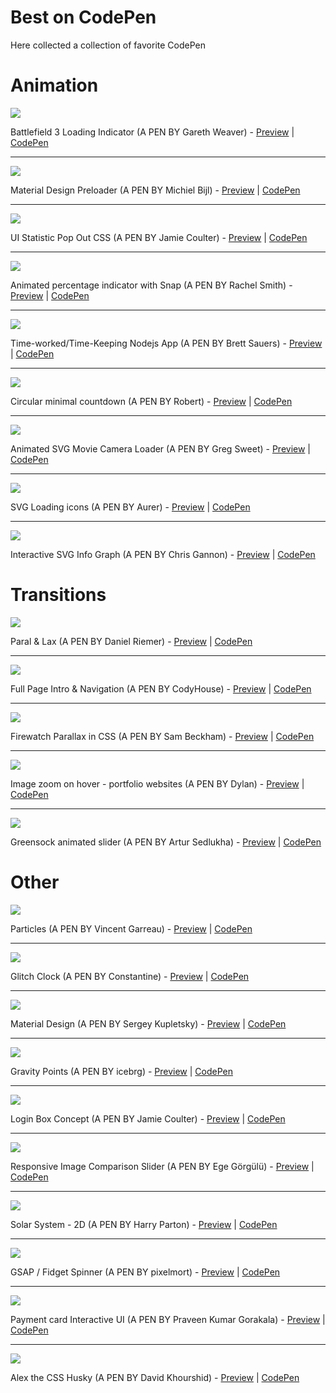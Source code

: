 # Best on CodePen
Here collected a collection of favorite CodePen

# Animation

![](https://lh3.googleusercontent.com/9v88r4sTJD2Na5j9VjXIHAC_lwAa_XTaAlTlvTvtOTUjwbvtN2A85mVlf4pdnggUXFmX1O1blUFlqjISig9CDyhXfCEjrOB4p5H6Qa9g-JpFanjT7TJps89W45VEQ5t1tuSBpKoQJ-D7gyrXpNfkAymwE52hBNmYESKqaAea9fyz-uz4YBs3PjFuN0izsSKYrZ7vO_vzvWW_sC3UGw_zDOLFAkhxCyewY4RvRFThi9mHwBtTe2SA3dLVerQjYI-tEZoq6t8cJFkZJF-mcWzVPd8JRjIH9uKuvM5YsBe-OO6U1XUj4zplsYYpFhMXVU4xTyfCBKaMusudGkasrzSbM79E7EA0zNycHTbSADNxAWsKrM7S0Z1vh_ghtmPsVx8ltJv2CwBe_3V7ZHByYM4ZLXwVlTMxNHIUeW1szSlXG5NWGiRUyOvrf5c2dQtTTMITDnc7-bu3sWDK0ogr1JqXwdspGOiLyEwy02Dy5RrAzH7VrNvfUSeW1YFNz-70AFkFe1Js7eZrYsPGMN_u0-CNEd1bWYFiY2x6TGag-HfEEMnqVcZWzmxlWQqeSNc9uC61UKoGX_dxNZbDK9oUQJmOs-sIFLra8e3HhlfipbT76ygm-C9ybA=w760-h450-no)

Battlefield 3 Loading Indicator (A PEN BY Gareth Weaver) - [Preview](https://codepen.io/garethdweaver/full/zdElu/)  |  [CodePen](https://codepen.io/garethdweaver/pen/zdElu) 

---

![](https://lh3.googleusercontent.com/bH9PY-YcJjdVKqvftpW6TYsQmWG1zDyRXjFEw7mlA4DnDxQcg6rpoiAKM3ogLJqNUElGEBIbDWuJPrs-Dyj69PRWtHMdWUIWD5Wn9A3eGzd5cUBjunvNoxh5vgeYBvsGA5a8gKX198OrN98aZqHYNH6r8hqzPnjIq_mu4WWRTdkN_yDO3G_h2UNVsLk_QX40QePfzXTVlvFENWCivoQnQn0ECl3QA_Bmw50WYxjMckj6wprpBAKguQjTv1LkjjqvC02-Uwx8pyRWxCmV5bcZnjK-zXripM618c2G2aHDT2oMWB3R5ss4fSqcmLdzrM8rz7dA_xGyeP68Rg3OlsuNNo4POm6kPNRI0x0HoEOHIgUc7GJGoF1IYQiax-UD3LaFgFCap9h9_ICw0qz4dreJiALwhkqr3KsdjwUYcGJAVKQdPnasSMQdI-UCpOB6vzzrA1bV0n4s_EeiY5fGT7a-IJ-sZcf-rEAcQvLdnxGl13ErjjCdUjHr5S5kB6MTQkr6cnihye-nTj9bzixmTp4r9PyNiZxENsj3I3MovqHtX3UdaUZX3vC_yqjJqtXfVM6MUOp6NiSax7o0xZ4y07wRTgzLgZcYaqQ3IEhNowCrCzYxHbUuHQ=w760-h450-no)

Material Design Preloader (A PEN BY Michiel Bijl) - [Preview](https://codepen.io/Michiel/full/ogXrBX/)  |  [CodePen](https://codepen.io/Michiel/pen/ogXrBX)

---

![](https://lh3.googleusercontent.com/nWlK9-xpCyBuTGgMJ_hKt3OD0vlcYfdHXJ7WglmYhzKbIewBMuHKRZk4oK9pJn26p0Iwmhr0ZEsCh_RrtMzrSPtd0mcrKv8dVdYTytmDUOBmmHncCj5V0Qom9uGb0KlQ9GuP3zrG56aAVBdLPsXa8tNk4dd62IT7c0Tx6CmUH40_l0JFkeoxLo-QwtJCuLGkRuTUDvA7hhw0Muf2U-ZrURejqHJtxCebCdWgZKY93Dy_jOz7REROcgcWQE98_YtfVK-V2gmuAmTPs_besl65kTrjKgvBuJraTPUJAV4HqymVV3ELYcSkDi8RV2QPjkdgo-C-qvsN8Y0Yd0rqM8eNAN0zHakYutrXmGX7c_4GKL4HJV57pQl7wJd9AiY1L7Cw-C8u7IdqtHY7VH-4aAAMBog6ACvDrzqSQ1NgdDb7E9ugPYw39OnfthFfzlyeXaOwEQGPGh0XL9nH_GA7sdKduOKMrejiU8wl0YyG4SZbZkWLZu_sRcypwdtciE5ZzRzyNhR5v-8-sIrczw9tg1Jwc40meY-u8GyMaxfx9Jz54pXRl-SmA_GZoQUcJTFNUqDUR3vA4dsCfbkHK39-arXPFEg26DZ2Happy0UQoC2Hc4yfAyrGZQ=w760-h450-no)

UI Statistic Pop Out CSS (A PEN BY Jamie Coulter) - [Preview](https://codepen.io/jcoulterdesign/full/jExQGd/)  |  [CodePen](https://codepen.io/jcoulterdesign/pen/jExQGd)

---

![](https://lh3.googleusercontent.com/KfOmMRC8V0-C3NqOLkG7E04ldHbMnSckMeRpnB0ac5LC8jDSuslzpv88-xeMWtaaTyN9zRDxiZsMphSEKBaSEHd9XEWUx1_vkEONJ3LRBET_tBGLMe3pQ80dVZ9X6go7zdsa3YdVvWU8odE_Z1hXJiISyoetSHhoIg-bfn3Nrbi6XQZKtIG9N9QalZrF81jEWIUmRnEkIAUWACRXiqYDTUY6oTtIser31ZZVTZfnShZT-vp_p986sDVXLfd4KiubJsiWm1n7KeMulI0Cl5i4CjWhY6n4PP3Ryc3qx0x6DrAGwPMtvY-0ycrXtnrRM3CKZHP4-b4wAtbAfpdUCYevQT7dw9DcRhk2JS6O1XJsgwnyOEOuxrsOKYJATL3tvgf3F-MsMDKbb1PiXMgfWV2xEhHCBpnnZD8AVKHayfLnwhv2EFfOxucvIXzfGWarL9nqx_zbJtxOES3e1F8eQP6sIGjok1C52WsKKZcQmzl8kZ04NU1fw1kWHKLBO574xZ_lslNmJyQbN3czasV31ENU1xwkZ6CDB442Km_KReotNpzp4tbhbCI5-p7g702jW9bB51LvMe0Za-hPfX9z1FAuoX5qG7jecUTxgMm5qHHRdSpx3bzdhA=w760-h450-no)

Animated percentage indicator with Snap (A PEN BY Rachel Smith) - [Preview](https://codepen.io/rachsmith/full/BqpCd/)  |  [CodePen](https://codepen.io/rachsmith/pen/BqpCd)

---

![](https://lh3.googleusercontent.com/HFrLs9d7wAXrVkaqZRh0C1Hk-RZkdns4ruhy_Y_OQ-UEnXWIwFffwh0KUDBaEi4AgNtmSuaKXmMTx9DylDsRLJMIB6x0iDP83trUINKWUxbCF9GUU4hQxUj32o9RUfA2lIQXC2KLbAzQthpYJBXoBVChCZtygjr3qiCCzHWHD-Pl49KD-F9bIPufnz-4jB8mWSDkdqj8ZDghh_BQubrRZ8nwPKQdQQRp-oXDAki-feJBQKbuvM5UDLWKaqUiiRA3C0mV4yZGURAdgtwLzpQcyoBvH--KCj-V3o4buRbgG7JAsD-FuMKNXv9y2fe0KVDJ3vkGprXqV9Dtg0zn-hKE88EYte5ag9j3vBJ44n6H34NvTMIL3wLgWWVJliq9rcIugrDqjZhtLacdIwDpYiPls-ot-Yaiztw0CBMf7aICOcOa01y0oW6jZ09-IV-C6Ghr7ROD9eQS6KIz23OGNVDboe-2koCde-TmA-FxdmFm5umwfQcNQiLlg1BkJrtZRnKnkmntmGeYRk8I9_E_vbCLtGV46_VgS7zUadcnC-1RhsNbWNI13M5JV4fPHXjVs3UaQBXIYJDaW5X5LGYGUklv4CO2WIDnyCtEbaZc1gr2MBZuf73lNw=w760-h450-no)

Time-worked/Time-Keeping Nodejs App  (A PEN BY Brett Sauers) - [Preview](https://codepen.io/thedigitalhawk/full/IrkBu/)  |  [CodePen](https://codepen.io/thedigitalhawk/pen/IrkBu)

---

![](https://lh3.googleusercontent.com/irGFUQroEVYe_SL2koYzi0UQJQ8WGXER5e8_njW5GTS9e7g_MibMLLmkKe24-O73ZMvyqsn_1DmL2-r1sabrQQhRVG3mIOi580NcXODVO_2OtcpgLMRzH2BtkANSUFYI5Pt3_IBk0c5PXyF0tvb7onWrPaGKMyVCGG2d_9BQdtOup6V7i-AyWoSkScfjsVWqWi5SLaM2NU4hgN0pPD3TTZfi6ZoNlLfcaGSqrb1FMqizdyAViJXjBkGzTVPvVmskXzRrEIhMD7lva0jR-nUIM2D-WMjr85b_3OcGGOoaeHwWhzfVoHKXpQc5A4xmz1cSoKmdZrWSHyFw_mv2p6CPYNYRB-3nygt9g5xP6UE3_r3lPHJ3aBYLcVjX9Qh2tXleQExnmyEE2iyxBhkosM39WLDxc708bds_X8BO7glB_13Nd9DYyggBZZGPzCOoE4mPAwSK-_L2anA0HHxB9cjiKLUYS0WN4Uu9rPx96veq5JQWkSK3IHswtlTPMztdAJsbNWR4TZFd1w5RUgRg8eZKPEYuvplGirZO64DvDvhh21BB6xnmQfLnPqDlgws8CvgSXlLBx-ws0_sby9TOFCbD0KcUiCLYpS8oMDCh-OvyObqS150Fnw=w760-h450-no)

Circular minimal countdown (A PEN BY Robert) - [Preview](https://codepen.io/rendro/full/qazCG/)  |  [CodePen](https://codepen.io/rendro/pen/qazCG)

---

![](https://lh3.googleusercontent.com/6lNtrX4rsuN5dELPfbgOj9bJJFuz-3nnm_IbdgNGPAmvC4y8o5pMBsPOUEwLTB4RZtLIq2KWSKQ2QNmWpCWncvFaiKtjklY6mFCvLzPiyzBXPP7sABpqKJajwCfq-l5UHZ4jiG1XZ1KQtvNX9GqTML-2zdFw2V36OPdzG2NPjNmc0gHrh8KrluD6LRAGUhONhKUtIfDFujymeQal_knN2SZrSrqvFixYCjVXLRMvok1WAyaceX6tzzEffSfD4oOMWt4cbkKOYgNWVYlnYPSgTfxb523xP0QewmJ9EFwZrEdo6NJnhI_QqbN6AIDTKXw6Ky_CN1KoxpE8ujKFvwczKCnZGzFjEG8yuyCz2iVLwlM9M3JsHs0rF0QCdmOhpZb0uoRVWDea59jht3lqP976UbgjBbVa73nvHhAapZv8VhFqmZJk14XOGAuJAOH645sc4FkkCUYpcgdeoCMbvzhI9G01iAPr5l2MI-45FmyIXqf5Acp8VtrHaXusZ7Wc_1tSdNTYaBlbz6ompQN0KFNniT2FTKuGrMO_TiP5nQEeT_fCx-OjrsO7Z5w3TSEiayZDwMhFiO2uVJ7D_md_SlZVEPqrWSJFuTFtOVfbazvOq5iBSuTZAQ=w760-h450-no)

Animated SVG Movie Camera Loader (A PEN BY Greg Sweet) - [Preview](https://codepen.io/ControlledChaos/full/aNprdB/)  |  [CodePen](https://codepen.io/ControlledChaos/pen/aNprdB)

---

![](https://lh3.googleusercontent.com/ZT_NXaHaRD9DRj9OYUH1vuwZuK1GUb1c3d9stm9Gw2-Y1lDazbT-TJAlfc7adxELa_8wjQvX2_J-pHFpSsBHt7DmeO9OKHJPL9xeFlGPnTOtLQPc_x9wb21XglXRYO9ViOZzOV25Y5DtrDDhPIRTJCvlS7W5tzUG_s667S_1PhwSs_FvwRKcKFztViW9JBKcqWifNEfFYJ_JXNffrbYn-dXIC-P1SiHa0dOMIJEthRByWLW_-kZ25JGg7Lc-W_23Uyxb0pMBJEWf1JKBvZQjOXKhaaJLtw-AQkhnIT_F8h6b0wbxjVBDpSfSDReJcgUZKZg8OPY0Yo0IUhmg2qKo2ImUT01yDlduAWpMAIHk0KOQRWszBXoXCQ3sU0Ca_1WMtEvwuWAJzrM76Uke3_5V_m94LEQXLmPOWHiQL1eeQZR-UySNX73ZCQBTROqNKyoCtHFzN-6apSIyi_MlS1xuHb7qZBmDScL-JCJ9zW6OelptR1svBS2P3q9ff66Pc-NMXYlKFRuICpoUJ8XM5zrIWQZbJ46sDrT4iJLwuq296RUv7jIUr76piXpON6nsqcThtNJ6wEuSKshEFT_oTNcb_26YAdzV47h1XP-nQk1f6H9mFW4mHw=w760-h450-no)

SVG Loading icons (A PEN BY Aurer) - [Preview](https://codepen.io/aurer/full/jEGbA/)  |  [CodePen](https://codepen.io/aurer/pen/jEGbA)

---

![](https://lh3.googleusercontent.com/gSmFyH23t0fwKmIHeKS-Z-sEopghDpT2V0gUYHe0uH8F2vklTuzIFS3tVlABRCASQked3qRWtrdp5lAwXPV4MV2Mw0rK8oK-toRlzwkO8yIUg5NIf2nh-BocWvs7EbqBzDPE4SudQ0ItYnSGaJS5hWXF34rL_drsqScc9j77udD1zHeOANef-jptFw_9KDgVoHs5HZo3RyOIGXaxv9i_Q9Yq672-lUyohsLM8P6ej6eANbnbVvDHaLy3eoD0OSXeCqgkCn7rCzgdjn9Cj9lNEvHOFHRvnyL0X26M-DekoaI6rE-BMoKVzJzTM3mNKnFih7EZT8pU9J-OW7VK-dEP2DbtKTyHdv1QEbb7Lv14k4TNk562_R76M4y4rhSwqcAb6TKkt1J9DZIWTalSl24DCKYrBtRMSmksrtLSPcp2l0wdNSXM7SGefgzmEq3PEVud20_bexHxn7f97w3QdwJ_jHIxX16ZY-KOtp-KIul9hJ7m0zYcRqLyzwnfdPbSweVTo6BQCm6xGQZQORzTNV_Tda5tYo6qLGW53DTomAoFpuPI3BaoIR2SDnllcfWywYonXLTz0_FolEa11RznK8h_G95t4ez3LA_Yy5AbM-S2NiL5viLOng=w760-h450-no)

Interactive SVG Info Graph (A PEN BY Chris Gannon) - [Preview](https://codepen.io/chrisgannon/full/pbzEYr/)  |  [CodePen](https://codepen.io/chrisgannon/pen/pbzEYr)

# Transitions

![](https://lh3.googleusercontent.com/QaLnmfFjX6x56OFtEQ-4TsRTVFOr74G87gKPuA5yuGGDw9t-a47vJaUUzhp4wJB4yRqvJtLO49yQIr-3afCQOajkFSXEuKXEq9STQ7jamsYKzibXbi_zvRjzv8mZzjdQFkl0dp5lLu6ul_bBt1CyPd1zmh2hcG41ZGlmYUqPHHvq8CEvbqkZ7bJkFuSNOayMhnMdTy607fb-fFCTBwW0horagIhUb873AaXwMqBl6dvblMQMudj1sox9v7nZSEH7_7LiMe-XRJK4kurD_3mLiIxz-Aol3FIjNz4dhDP9kJys8MwrXZvHLOTC2k4oT0N2IaqyrpfObxG2LSwevnq61OQEh0rVq7ZrsdGjf3Q2j0SM5cQdhq8ghy6zNdm9bQhAWCTPUGOox8YXaYdu2lX23uISG9Ep_uLt3KWQ_ije7nxSrfbV1pulCdcvte0ndgYfMjeJtxjGOwe1Zxap4pDYSTpY8Py9r4xQPjxire3d-LiPBjk1t223hjV2U6-Qo7SX7Wdq668lJc_y9Bykjlz5UbFZvTtfEzcoP1GZSH7Os2ryaGXcvUMkFxucw7okp3XVcO9gSTqleSfuDz3S66eAcxFRB_owJRM2EiFlQoPMWvhSge-nYA=w760-h450-no)

Paral & Lax (A PEN BY Daniel Riemer) - [Preview](https://codepen.io/zitrusfrisch/full/bJwhk/)  |  [CodePen](https://codepen.io/zitrusfrisch/pen/bJwhk)

---

![](https://lh3.googleusercontent.com/FlYOaGLp5b3b8qdg1L5CNUA9DJRsfq2LnFk6HFM4vfSxWtUxAsxrIL_x3xjsfClqpUh8_yvj5kdHdMoYDqUBA4cChC9KherYnxX1uTPj2jmAetrYklqrb8PdlL-0gykIX7WA3HjPnz3EI1ykZwELcw5cY0yT8vSBS5ZOkHnbZm8WK-EqdMcq-O7VLQ8DGkCacxh3pxiWMugn76fEMlBDuJiCO7tmYG6m_NynHhmz8cMwDEk7fII20USA_cSmMARi7fl5H5e-_qQSLalR6JpL5Wv7DtBIYzAyOz9fAOsigATlxNTyMUX_F9eEltza_tdCU-UbxPEbBGmAqi5aBgQduBfuTGKex6GJLeHE3bSbzQ25XzxdxSzLH-6BESAxnyao4ic2QmZfuW6gONkIPQqLvVA8iGeAauXaRFs4gCaWFG82XRalyrLBofvDk9vgVP3Rq1IIgdZeXzSGZ3ub10GtgNmJ-Ln32NwivtTnHR6KM7M3iz5fqYqvojF7DSM3mjG_rgx-1dMV8LbyVoSLAPmUCEM2VaundXI38fKvQkvljezVDSEw0PKhRdxepZcSGo_cRqIMMjoPXpjW9jc1jrnSmkvOoTVq_tOlIizfHr__7qG4otpHSw=w760-h450-no)

Full Page Intro & Navigation (A PEN BY CodyHouse) - [Preview](https://codepen.io/codyhouse/full/jqomk/)  |  [CodePen](https://codepen.io/codyhouse/pen/jqomk)

---

![](https://lh3.googleusercontent.com/tQRuq73E5tA5MmtsCF6931-RVlS6Y95QUWxDVmj1zRorufJwxx3Ror1VHHwUXt_HuMnFsz5KW0ukZbT3N8bFR3-c4c9LDYNm5DZGwnsWgodoD3SCpwXMpdpE7ybCU9GEtrgnE30kAfnMo3z4HQkSeUsv5VVvrPtvI2Vwpm84VIL-DuK5Q2Il0lOgBbqjoqP23TbxgBxO9fy-rS1NpYE_EzL3I41wSuNUuGyfh6QUxI5FWoeEy2hK1KMP7rfXdHHvwI-PUlPyD_R-76BBSEM-93DiEeFcLP0AnWhyaCg0S7wCbv6M8sMj4ix06vMx_m2RXb07VHRTNcDt7ls8VhRUSXjmc1Fwj4HlgLypcNEHCJzwSSYK_lRatyzcRWZpTno5wgZaV2TDQdrIc9LNlWfcGNYBPSSEfYY_BIkHu3GWc0Ue9QvwZa4KQ39lKet9P_S-0YWp2U0pnTUphacE6SQckI4O9UrFIdR9JQxu6iGsbme4MAPFgDg5kKsb-iEGtsyDr8kOEXzWQqV3p2mmJpwgWsMsLD_1yOh7ZR-bnhkrPpCavpJQmVQkkkRqQ67CvwEfXDM-0oa3MPeN0e4YLB2I642lbaQ31NVgCLj29a4_yQseb_e4bg=w760-h450-no)

Firewatch Parallax in CSS (A PEN BY Sam Beckham) - [Preview](https://codepen.io/samdbeckham/full/OPXPNp/)  |  [CodePen](https://codepen.io/samdbeckham/pen/OPXPNp)

---

![](https://lh3.googleusercontent.com/Zq5GXbsaH0KCp334zVsYECSPTieiLwcXyOlEU8hOdkHMt0SdRISnx0thpAE5OsG3a4t6ark5KbVGo-6Bf9FNGJY0BozSI-Jw0qy8IZ2vjBXG1KSJJyphjsZdGIaAh5p8owMJDsexJv75isjfAyAQrUgRUNsZ0z3gl2jfiqbnrdSXz2MWKrZtzcTXMNTCLxc1GNrnEAbkLqOcBpPnuq0HjezNTTPBgTDlTtn63RwgbseuLVjk_7Fs2nZKrRrKhw6RWydV0BzjdsmPbApGVj7hQvx7Wcix_COulGoaOWZ4BhxkZh9j5VyyL-c0Al34K-FJTdV7UUkjwf9VsFwnU3nm6RlZTNJO358_CWTUOoeN6ijCc64Vo8FvkZgQ7aeSqacG55PCIbM4JIaGWk0eRHshUpBZ-dMs1J_HzHctXAMAmSpcOLqmWl90XEutsM3HPYZIqtHw8KVrxTS_pDMaLqK2wNSppRmpbELfKJIrsudKOhrfqV8nHiDb0fveHqVclTOrQhVEevVCXwg8RufcG9QRb1bPP-1z5v-Km_qIRgYJWYMseG8TsjRZksZJPXyDT6tmcXBgQ2CuH4uMtmUdY4Lq0oeGmkQ0rjzAWPM9B2IGohxvsu5cDQ=w760-h449-no)

Image zoom on hover - portfolio websites (A PEN BY Dylan) - [Preview](https://codepen.io/dwinnbrown/full/kXEEAa/)  |  [CodePen](https://codepen.io/dwinnbrown/pen/kXEEAa)

---

![](https://lh3.googleusercontent.com/_VgQlDMycRraF99BPfzg0a-yhviXWtwooGFpU-lKJd4ALIMIwHH4Y5UECZnCRsaZeyglp5g4WW_w1_Y6z2bYEIMnkODqqaMseARcNLQM67BLufcGAuTUVkxJ5K168_oH3-3B914cwNbcUu0hjS3Ou2M1mv48lAUoLnr6sGeu_Ur8OCrlJbv_GtXbbyN9bo0MlLDpth7lLMjoPDXVLHqMVzX9yIDPiYNgrzJDO6m21GqUI7gOt8yEc19sH0dVHV8Hkz6G6bW7YBZHuHuipmsTxC0e975K-U1V3iCzXkr0FMeG1zNp1LFeYT7-GFwOFxulEiQWT5AJbBeO8cNdIrxz1cr97hR8tmG6vB0kyvBIoS3m_OpwshCkwBG3ql3PJz64yLfNMMJtlPrS6aw0bO_4Hv359Qdi4xYDQL3VRTXREIjhpzcPEL8xV2fGhG7DUbZtBsfi5XLBDWeWme2qHdfzBaGm8AOhprYDr_APpkKcN2ufBlzaX8D6RcfjnvLivF4cJJqkLfvc1xhHu92bdYqI-4U02VzSnfxT3jnm5CRLyTb4luNh0uJ6ONAPMF0-ZvnLOcIxPLx8UsvCSMS9nqNVVUil2BwB9akBF3pRSg5B6BB4IQb1Bg=w760-h450-no)

Greensock animated slider (A PEN BY Artur Sedlukha) - [Preview](https://codepen.io/sedlukha/full/vZMpKv/)  |  [CodePen](https://codepen.io/sedlukha/pen/vZMpKv)

# Other

![](https://lh3.googleusercontent.com/eDpuPASSyWLgKEs3hQbQ7DtoYN7BbOP2Ge0SpDbDHvLEV3daBfzpM9Ly0IlFHNgMTemVSkEdMePsk7Tyyhr-WB-FpOIRXQ58LU3Axr1Zya2HeR-zooh0jB0bBfa-sZkArgO0k0it-Ab2PeGHeLL9Ix1bfPc2eXoXylsJahE3aaiIGv5fJJQRm2uos-qjlUoDxMiCM7KNiUJxFg1sQKWf_Bh-tcbAKoUHqHFSc0mdyUOD1vipM7uPL3Tfxshdnmqnfxb8WfizInqnWy5TTv7sC0vNuOWaJUDp4EqBq44mTP5ejWAE7540sV5zxOjtyXmwHvLoJWDIlj0aQmg9xj8SCh1lmkDOVUjknCwFsDC5HJs-V2gC9jblgB2frHcqUEEYmr_5_ZJcfvieTPgB52Lgke2tUOIxVp6UogD2N4JR7GHsGVMbFRw9aYUeOD5LGZGQEXgOR2bikRmonFzdEvd37T9wjshWUIPMsWbxu0Wr51OETrcPnmTeYsw5iCbZkDQ68um1TAmqeD091W-vsNp9D2Ubb33oGr90YzneIXYIFb7GnNvxGPCAWwerENNSsUHUceLeo29H1HVMLPhCU_XRoShWwK0ZDY_PL4ettu2M5EvrEmrRMQ=w760-h450-no)

Particles (A PEN BY Vincent Garreau) - [Preview](https://codepen.io/VincentGarreau/full/pnlso/)  |  [CodePen](https://codepen.io/VincentGarreau/pen/pnlso) 

---

![](https://lh3.googleusercontent.com/c-suYx2ey9KDMzelgiS6fu6w8MtbZsGaKmeUWQdZgsl_qQXfyIcZNfh2pqM-S62s219hw_72eIuENtkMpUKUhpCy_AEKrW32Fw6_l3jFESgWK-jEl6jVjrghQpp1byBVFtF9CDpESI4YAJzLjd32CROVmCRmpbU5PKSsDqAY-My7Y84Yx_BcGobfzN518iIH2fldQWolDmW5SDhaT23jEAlck_HnN1KhvMBxLnkqpfY-81im86Ya7Ne0-RK73l_EwOliiAuXdMGj35SvevJwg1p9c7eorc_sD47MDk7YfO2Odx17RJ1_6OhpMogIP8ofXr5m6X406CM9KvC9lC5QxrOl6jZC8aeGzXJK99bsEqVvaKU7XwD2d3IFGkxvubvRwaMzFrfaflsfHfvZrq2O1Kr17CGhPZce3jV7nJvopLs0ii1_N5Je4Sdny-gu3Ie5owBX6xZNRXLziD2lhTaJb0Lekipfhwwo0jjwN-EMLeOeff9pSGMVyB4UN9_o89zGyeaNXrWg9by7QqfqKlohwfTCerjueeuRD0y8Ct64smbornJHUNsCHgQzTXAG4h7bG6GYyQuHXxvms9Vv8SIVxNenjIHgwIk0XygTH7aDf0MkdAbODw=w760-h450-no)

Glitch Clock (A PEN BY Constantine) - [Preview](https://codepen.io/dats-wassup/full/FsGtu/)  |  [CodePen](https://codepen.io/dats-wassup/pen/FsGtu) 

---

![](https://lh3.googleusercontent.com/cGrliS-Hw6VtDTIgOBRFcbcmPK3_Ta4amvu-IeHnlOkx-C9-Oj13nzPD2D1xuCM_ioUrIpffFQiEfB9Q0sf6nADxMMRgjRCxAcmm162An8w6CKdX4-psy8e9Ds2JZsFhz5IKpoEz56y5v3SA9AnDsj9FRuszxblUHLfBRU8eL8hdsWta5uTTYs6mTd01qieX3CUqQsJ3OyW5xL6XtV8_ZYxP6Qf_7-8Ht227Vu8LeZVRYJ53hZqyT298MzIx6sPPOzLkFrl1N3CGdSWz2he4BH25qbChRfB13U6rjSgelOQGgLDguV7t9YWce1-U4-cb4FZHBDxlVQgK7xKwngvsmbJD_sBwCiAEJOUSMRfUYCRp7H6SyrzjBfdSaZCNbgg9FUMxDMi2_KIIMv0OV6-cNNXUlWxO0G5HPPWLR139kDXYlbeq6ii5IxkzRnDsDjL818Y80_rT3XhgU_4GrajWcLzW3p2Au7zc9o-49mpmabwC_4bJO59FYuYSvqQq7R5_ICriCM7SlM43-OV68AJh1iu2sCexm0hrar4Sbj4vAfiNUd-F6i4xLQBKFjtSDmepeeA1kaGFidmQxXDa-hITvsDZpUajY0OHAmCU8lQGfq4CGHpZ9g=w760-h450-no)

Material Design (A PEN BY Sergey Kupletsky) - [Preview](https://codepen.io/zavoloklom/full/wtApI/)  |  [CodePen](https://codepen.io/zavoloklom/pen/wtApI) 

---

![](https://lh3.googleusercontent.com/r4rPE2Srygqe0Bd1cH3XgoObyZ5ZDZSiVeUbDMJIPrvBiwNK2GICv5QpvupWGCNx_oopWhI4CkycCM81YPmFZyMZf5Ht_4TE-GQzaHA5rvDA7NgNLT_vgUfsbHHxMDnWNJu8842-O_FBin_1BufWYYTeKwfx2W7rOg19BQrISgLGuyAd8lYywikxzFkgpQRnq0Fxxw7TD7WO2a7-gBSvxhF5rO3f7HFJ6jYjDGUVgoGMOsI3Qn2qjz0muGjAMxQ51xV0Jl9QZOlVrBTCCscmIpL3efa03MXfAv4PUxo1bU0vsHRC9nW5V378lZ85kOYK1C30EmTb7Uk-B5K3N1yflLrK2VXVpT-eBzVMwSvCe2BZZoVQamGwXrut1zdaDjvF_AxzLQWAw4Vj6urD0WjVgZbDBah_9r9eWd1jzScA6qZoYuGSPLjrKW95nEIigc6X2D4ow6kmt-sD2aLw2LTULW3K5BCrdzU64KC-V-m4MvQauIPT4oajAF-2M_1TL_qbqa0rQFjWSpecJCcn4xsvFszlNAMHt6YsuCe4XIBnYLdDMg5w-m_VWXMAbUfsrA74n0fiOPF_n6dsjmnjxsIWwSJxlsYJ3t0xRS36MLicu8Nb52od-A=w760-h450-no)

Gravity Points (A PEN BY icebrg) - [Preview](https://codepen.io/icebrg/full/qEyKYQ/)  |  [CodePen](https://codepen.io/icebrg/pen/qEyKYQ)

---

![](https://lh3.googleusercontent.com/qiZCzsK0G8hXsch-J2N7FUAjY3bXhpSejuS91VkGEp8CUaFkqQvXmE1LlXN0NVlv30K-K9rUNfIBWxyDVsjQHro4b8ow2JiZSTJDfG9tCGj44d-eQqxe0im8oSkqLkKFO050kH1jLe_Jcv1YZzfQimixNEM3DiHoXpVmeBSavnfZm0AKPhSLI10Kpc6mWOBFRc4V60A1iIWG90GvN2Zg2wsZppE_ENuQTeP5t4iT5ohRiH3QVeu2kx46X3-48V1PjuPTNbGT_5OO3h82v0A7FPsEimWG0ZNT7PU3fPWBmaeVv64IHAVB6_MzTT9TarF6_adgQhzqfqtUoBYCmFGYT2exvHStatksQFJ6ILK7PyacvaHxzVyD3y_RqhKakZPPRBRhICVD8t9N2qfT9CnH5B8zuFe9Gl8NhtjVvR6-njSp9kbqZ_FkG42VXZOJ5B5Vd8wbxERDGD8sQeyFN3O24AJt_VgbfazngBGYG2x-NBDWFoHMo6vkQNo0yHEzPjC8FV8Si9ToP0BrD-xjHdtjAPXWoDcfakUoRjVGZOgWiqn4lsas15QY_WvrhSPM8ojwLh8fAhQRRAjDSsfiu-j9EVd8s2wwKl2P1G225ZsJivxgTgwQUw=w760-h450-no)

Login Box Concept (A PEN BY Jamie Coulter) - [Preview](https://codepen.io/jcoulterdesign/full/azepmX/)  |  [CodePen](https://codepen.io/jcoulterdesign/pen/azepmX) 

---

![](https://lh3.googleusercontent.com/xTIf0B8Hlu6ZVrYeLL_VO8NJ5OLKFBrNw7dve0JKxKohMTPqLnaWrNajDf0wGVYm22sxY3KyIPfPx6ic0l5LjcHy2Pyu52bd_H7xxVjv8EpZYjeHDTZc4qlAW-SmFcHZB_R3aVVDEXiTMLPdp7REHSTAEmh8G45qN3WaSBMp60vS9cmmUDKuyqig2b9e0z5KtyC2vPvJ4ESGa1-8C6DjpQCOkUBhSBKha8d3F4PwNCIKmGfSOmwYVRkB2BMumrWF_eSyjew1swfw3AL_DGFIBrCdBcvlEP3oRjfGCe1yTXi1mi94P9p7aizu8TscAp0QpG188I31EaQFIrGacYIiUP0stOwh01aZjhzbNz2nTiZSx_Lbm62rJ3KvFSKdaJHgEpeUvj6bYD0AviXsnN38vQHuRcdN1mW4DPa_1TTJBSPy0xEI89W6x0suCluJOJJ800HB7KuKwwFJ8Rsn9xKlJeVfc4fUaACejKNUbOOZ439p-3dmCrcjuxv3KxNbWZ_R9XiHnuqaTe0GZFk51hsNiyRPRdFY0We_Kb5usamM0SoGmfaUwUhGOoHXsPT-cD50RLtjIuErMKmW6PzQNbm2-QRplr9KbYDdu0CTXBhslBHCjgqz0g=w760-h450-no)

Responsive Image Comparison Slider (A PEN BY Ege Görgülü) - [Preview](https://codepen.io/bamf/full/jEpxOX/)  |  [CodePen](https://codepen.io/bamf/pen/jEpxOX)

---

![](https://lh3.googleusercontent.com/ViCJdnA_zzKLGJizvLbDEJQt8ulTkj-kzQ1OF68ok_Qb_mLIj_jpUBcSVr_j5-3ctMz4Fplq7DGvGd4_sY2PXvnZ3JOhE5t2yadDq7GY8ZdiV0-zwoG361JmEI06YaioArffot3AsssU-43tGePu8S5_X0-VNny69uFqjJkwHU05MCOc3MtYBFA88TqodbtATTvUhkNq7o3RRw26REenxIriVkg1a2mwLlKUoRY0Dxs-5RECpLBMDxuPMTEiqIya7dJ5wcm1DDvJLH3_VeiU4X1cUsFao2y1nHOmVJDmUZrZAyM3HdzoyU_IuQeppKy-oRLgI9Q8uOXOvRjuN8DNS8KMuVjjcCF9y_yUABRjppov2gj8o6ALx5Odfsw8wZVHm0F1-ApDnwxOjGumQ8rTz0-soKqqfjm7rrpN1EpRvvXAe8sZighAW1exchRQ_Ekg1rP9jigxK-zWJDpzc9t_KFvKRj46RBMpWb2Ty15KB-zNd3vy9kWVJHEOUbodovv_s7Sd_vwdJTo2BW3jQO3gZ0I-doC305WfzUnil6_s3JpN6LggxjJrqVQGOASYirhLH7e1bY28ZZGoCZFS5waBXrPt8SkBoSvrySviHZp3hRl8z5ukTg=w760-h450-no)

Solar System - 2D (A PEN BY Harry Parton) - [Preview](https://codepen.io/hparton/full/pbORxp/)  |  [CodePen](https://codepen.io/hparton/pen/pbORxp) 

---

![](https://lh3.googleusercontent.com/Du4zjbuq4nFHr7ZMeyZ5Ow1U-VLmi1vPT5RJXufXkHAWzTXOXcx2jaucWT3W4KkklpVCRr8CHYVoLAq5gVVYy2JiGaqUmgeWn2pEkCkQevJCBBt2E_jQ2j4Xp796Q2jLJvVERwqxCnyJd-iyS9RuI5fMu4PR9cPfNGAH8pIar0mhES-WJAFBSfv2U-34tMzB_rDX0K1oUrJ_rboOisNvfJPMKFVvSVEM_8Rik9kLe7wPH6Pik5ct_pWvNmosjZjoys0bQ3r4bMA-cwGfwESX_dddrvQzwS__4OuiZsdbUIMSCZBsudOjcNzBilyc5Yu_PogNRNM4X7V5gi_FGYctqTIuTTWAZCLplsUqMddkAij_m77xjYWT0RX3XK74LSW4Pa62PTsSFdegBet2fehqM7TqSAX-XT7HGj1ctnSAh656uxRzlmCwYFadtiz2d91sH-aDzSSxSxcRNAYhCvLvC5RU04lrq0K56ey5xRZQ4XmRUTVYHMrmbzBz3IELMT_SQr3l8x_WYKWOWXHsLmUiJz8BevKkfOfnST3fTkCYpwoex7qNhzAkDP3nMOZ87StqUZ4KHYH6ZofozicihRhtm-AVP0_mytAY-H73mJwF-i9znKpFdg=w760-h450-no)

GSAP / Fidget Spinner (A PEN BY pixelmort) - [Preview](https://codepen.io/guyom/full/rmXyvR/)  |  [CodePen](https://codepen.io/guyom/pen/rmXyvR) 

---

![](https://lh3.googleusercontent.com/cgvNhLJK6khaFsUHBFsCvf0oZWeKwC3NwpP-LqArK36NVrkhmAHeTOWGxukyQvbVRP_jW9M_NotSopuH9edLrEKuOQv3eJN0tLY1bucSmakf1N4x-9pHfBLjQAiysnBBuqbbCuJkoLd8-lLLFcljsOL8xOwTcJRMIe7FA9aQ98quL7lOiGVuhBBtHDYGKE1FZ735Z7F_fXi1rjSccOIsE1zuDOXg1_3WNqINUz7xmTlFLT1w0rqE3zizx52_IPmIUJSZcd7MnIVTTAAPwLn-TuGXEzUc9Da6CfqC6DGMJKEvjYBSVCm9hgNSDffL62O8CJpqQhcf9PxF7EljoNGu_OnXAJRCF-_FcameYLVDxJWVjbTzGvZMMzCw6WY4jJFunyGPdb3A8HJsV-iMPuxzS-UKu2UmIQGMC2-vCv0830Ip3xyQymM908fMIHkvMxe0LA5PCzP-69pHl_Hu3x8KKkZuG4ZTidw2eJbKML2IMqtR0QBFkrRtU95DJfbWzbKwPARcsD40K1o7G5VhuqgMV8m8K6JD3x2sCut-tFe5tuqnoVadcjLYWknBSvdLX48UCLJUUd2pfmMIpHZOpIE5tUhHxva-ddQvn_th20bNKQP2VgYaXw=w760-h450-no)

Payment card Interactive UI (A PEN BY Praveen Kumar Gorakala) - [Preview](https://codepen.io/onlyveen/full/zzapvN/)  |  [CodePen](https://codepen.io/onlyveen/pen/zzapvN) 

---

![](https://lh3.googleusercontent.com/23lXbCXUX4UEoqH-e86boBWRSfRQvXN5Npek7Cjrg1pw8ssSw2c8GITSVlYsCGaqSBNc9pX3ci9c4xReKbP9EJqwuIYBErHj5GknH4kxRWE8wB66RyFUj0vfuM6Mft3xqEuyEgBygP96FmuXDYH0T2vBFYZrAg9z1oCxJvuNqOm0E1NmDvaSg2J1zpaU939xfKXYWZQ-eLExFGUqmuGN0gL5mmQrUitEf4JMi1Q_eVxF17ZooPtsklZjUoL6fUkZhjyJpPPrhZKjKO44SybaQ8Hvb4Byt2REbRvPsOAmxJnLQgHfL45pWz0TxeiSuU7WFV9TsOQ0QHI12zARQ5wuFG61k0v8VgEQcoMUGX6v-gVWIHmCtNB3feDNEYHM2n08UBg0Q9l-fGOCK_AxNiK3MyJ9jllH80saXCSOjB_BAs2uKb-dW5pI5URk-w8XlCSvXQ55ipE4SyGUBv2dcz4lY9NrAjc-uEV1fCE14wxQ0KeeFbSq6tf8AfMYEKqdAl_iJacy9m1RNv3plQTnO6Ujv0Bl6r1sm0-wWuEdQxWBdpUpM7ZmCTDdXEsqyWSLf0AwWwzW2rFhcaWU-Ayts6f0HY1jS4Ky0UVdFajIDevu_Fszvg5Stg=w760-h450-no)

Alex the CSS Husky (A PEN BY David Khourshid) - [Preview](https://codepen.io/davidkpiano/full/wMqXea/)  |  [CodePen](https://codepen.io/davidkpiano/pen/wMqXea) 

